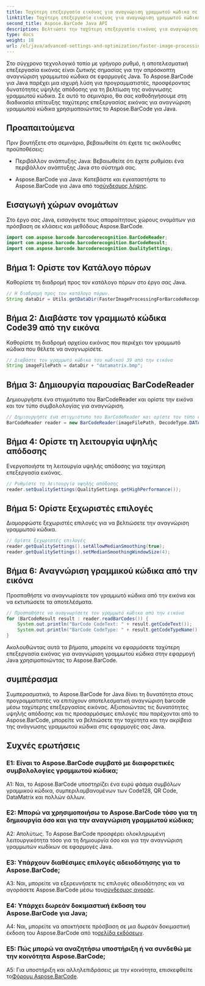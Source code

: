 ```yaml
---
title: Ταχύτερη επεξεργασία εικόνας για αναγνώριση γραμμωτού κώδικα σε Java με Aspose.BarCode
linktitle: Ταχύτερη επεξεργασία εικόνας για αναγνώριση γραμμωτού κώδικα
second_title: Aspose.BarCode Java API
description: Βελτιώστε την ταχύτερη επεξεργασία εικόνας για αναγνώριση γραμμωτού κώδικα σε Java με το Aspose.BarCode. Ακολουθήστε τον οδηγό βήμα προς βήμα για ταχύτερη επεξεργασία εικόνας.
type: docs
weight: 18
url: /el/java/advanced-settings-and-optimization/faster-image-processing-barcode-recognition/
---
```


Στο σύγχρονο τεχνολογικό τοπίο με γρήγορο ρυθμό, η αποτελεσματική επεξεργασία εικόνας είναι ζωτικής σημασίας για την απρόσκοπτη αναγνώριση γραμμωτού κώδικα σε εφαρμογές Java. Το Aspose.BarCode για Java παρέχει μια ισχυρή λύση για προγραμματιστές, προσφέροντας δυνατότητες υψηλής απόδοσης για τη βελτίωση της ανάγνωσης γραμμωτού κώδικα. Σε αυτό το σεμινάριο, θα σας καθοδηγήσουμε στη διαδικασία επίτευξης ταχύτερης επεξεργασίας εικόνας για αναγνώριση γραμμωτού κώδικα χρησιμοποιώντας το Aspose.BarCode για Java.

## Προαπαιτούμενα

Πριν βουτήξετε στο σεμινάριο, βεβαιωθείτε ότι έχετε τις ακόλουθες προϋποθέσεις:

- Περιβάλλον ανάπτυξης Java: Βεβαιωθείτε ότι έχετε ρυθμίσει ένα περιβάλλον ανάπτυξης Java στο σύστημά σας.

-  Aspose.BarCode για Java: Κατεβάστε και εγκαταστήστε το Aspose.BarCode για Java από το[σύνδεσμος λήψης](https://releases.aspose.com/barcode/java/).

## Εισαγωγή χώρων ονομάτων

Στο έργο σας Java, εισαγάγετε τους απαραίτητους χώρους ονομάτων για πρόσβαση σε κλάσεις και μεθόδους Aspose.BarCode.

```java
import com.aspose.barcode.barcoderecognition.BarCodeReader;
import com.aspose.barcode.barcoderecognition.BarCodeResult;
import com.aspose.barcode.barcoderecognition.QualitySettings;


```

## Βήμα 1: Ορίστε τον Κατάλογο πόρων

Καθορίστε τη διαδρομή προς τον κατάλογο πόρων στο έργο σας Java.

```java
// Η διαδρομή προς τον κατάλογο πόρων.
String dataDir = Utils.getDataDir(FasterImageProcessingForBarcodeRecognition.class) + "BarcodeReader/advanced_features/";
```

## Βήμα 2: Διαβάστε τον γραμμωτό κώδικα Code39 από την εικόνα

Καθορίστε τη διαδρομή αρχείου εικόνας που περιέχει τον γραμμωτό κώδικα που θέλετε να αναγνωρίσετε.

```java
// Διαβάστε τον γραμμωτό κώδικα του κωδικού 39 από την εικόνα
String imageFilePath = dataDir + "datamatrix.bmp";
```

## Βήμα 3: Δημιουργία παρουσίας BarCodeReader

Δημιουργήστε ένα στιγμιότυπο του BarCodeReader και ορίστε την εικόνα και τον τύπο συμβολολογίας για αναγνώριση.

```java
// Δημιουργήστε ένα στιγμιότυπο του BarCodeReader και ορίστε τον τύπο εικόνας και συμβολολογίας για αναγνώριση
BarCodeReader reader = new BarCodeReader(imageFilePath, DecodeType.DATA_MATRIX);
```

## Βήμα 4: Ορίστε τη λειτουργία υψηλής απόδοσης

Ενεργοποιήστε τη λειτουργία υψηλής απόδοσης για ταχύτερη επεξεργασία εικόνας.

```java
// Ρυθμίστε τη λειτουργία υψηλής απόδοσης
reader.setQualitySettings(QualitySettings.getHighPerformance());
```

## Βήμα 5: Ορίστε ξεχωριστές επιλογές

Διαμορφώστε ξεχωριστές επιλογές για να βελτιώσετε την αναγνώριση γραμμωτού κώδικα.

```java
// Ορίστε ξεχωριστές επιλογές
reader.getQualitySettings().setAllowMedianSmoothing(true);
reader.getQualitySettings().setMedianSmoothingWindowSize(4);
```

## Βήμα 6: Αναγνώριση γραμμικού κώδικα από την εικόνα

Προσπαθήστε να αναγνωρίσετε τον γραμμωτό κώδικα από την εικόνα και να εκτυπώσετε τα αποτελέσματα.

```java
// Προσπαθήστε να αναγνωρίσετε τον γραμμωτό κώδικα από την εικόνα
for (BarCodeResult result : reader.readBarCodes()) {
    System.out.println("BarCode CodeText: " + result.getCodeText());
    System.out.println("BarCode CodeType: " + result.getCodeTypeName());
}
```

Ακολουθώντας αυτά τα βήματα, μπορείτε να εφαρμόσετε ταχύτερη επεξεργασία εικόνας για αναγνώριση γραμμωτού κώδικα στην εφαρμογή Java χρησιμοποιώντας το Aspose.BarCode.

## συμπέρασμα

Συμπερασματικά, το Aspose.BarCode for Java δίνει τη δυνατότητα στους προγραμματιστές να επιτύχουν αποτελεσματική αναγνώριση barcode μέσω ταχύτερης επεξεργασίας εικόνας. Αξιοποιώντας τις δυνατότητες υψηλής απόδοσης και τις προσαρμόσιμες επιλογές που παρέχονται από το Aspose.BarCode, μπορείτε να βελτιώσετε την ταχύτητα και την ακρίβεια της ανάγνωσης γραμμωτού κώδικα στις εφαρμογές σας Java.

## Συχνές ερωτήσεις

### Ε1: Είναι το Aspose.BarCode συμβατό με διαφορετικές συμβολολογίες γραμμωτού κώδικα;

A1: Ναι, το Aspose.BarCode υποστηρίζει ένα ευρύ φάσμα συμβόλων γραμμικού κώδικα, συμπεριλαμβανομένων των Code128, QR Code, DataMatrix και πολλών άλλων.

### Ε2: Μπορώ να χρησιμοποιήσω το Aspose.BarCode τόσο για τη δημιουργία όσο και για την αναγνώριση γραμμωτού κώδικα;

Α2: Απολύτως. Το Aspose.BarCode προσφέρει ολοκληρωμένη λειτουργικότητα τόσο για τη δημιουργία όσο και για την αναγνώριση γραμμωτών κωδίκων σε εφαρμογές Java.

### Ε3: Υπάρχουν διαθέσιμες επιλογές αδειοδότησης για το Aspose.BarCode;

 A3: Ναι, μπορείτε να εξερευνήσετε τις επιλογές αδειοδότησης και να αγοράσετε Aspose.BarCode μέσω του[σύνδεσμος αγοράς](https://purchase.aspose.com/buy).

### Ε4: Υπάρχει δωρεάν δοκιμαστική έκδοση του Aspose.BarCode για Java;

A4: Ναι, μπορείτε να αποκτήσετε πρόσβαση σε μια δωρεάν δοκιμαστική έκδοση του Aspose.BarCode από το[σελίδα εκδόσεων](https://releases.aspose.com/).

### Ε5: Πώς μπορώ να αναζητήσω υποστήριξη ή να συνδεθώ με την κοινότητα Aspose.BarCode;

 A5: Για υποστήριξη και αλληλεπιδράσεις με την κοινότητα, επισκεφθείτε το[Φόρουμ Aspose.BarCode](https://forum.aspose.com/c/barcode/13).